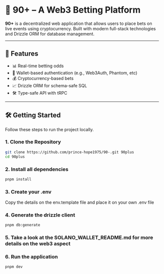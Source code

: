 # 🧠 90+ – A Web3 Betting Platform

**90+** is a decentralized web application that allows users to place bets on live events using cryptocurrency. Built with modern full-stack technologies and Drizzle ORM for database management.

---

## 🚀 Features

- 📊 Real-time betting odds
- 🔐 Wallet-based authentication (e.g., Web3Auth, Phantom, etc)
- 💰 Cryptocurrency-based bets
- 📈 Drizzle ORM for schema-safe SQL
- 🛠️ Type-safe API with tRPC

---

## 🛠️ Getting Started

Follow these steps to run the project locally.

### 1. Clone the Repository

```bash
git clone https://github.com/prince-hope1975/90-.git 90plus
cd 90plus
```

### 2. Install all dependencies

```bash
pnpm install
```

### 3. Create your .env 
Copy the details on the env.template file and place it on your own .env file

### 4. Generate the drizzle client 

```bash
pnpm db:generate
```

### 5. Take a look at the SOLANO_WALLET_README.md for more details on the web3 aspect

### 6. Run the application

```bash
pnpm dev
```

